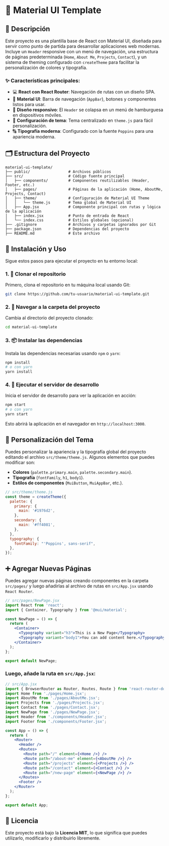 
# 🚀 Material UI Template

## 📝 Descripción
Este proyecto es una plantilla base de React con Material UI, diseñada para servir como punto de partida para desarrollar aplicaciones web modernas. Incluye un `Header` responsive con un menú de navegación, una estructura de páginas predeterminada (`Home`, `About Me`, `Projects`, `Contact`), y un sistema de theming configurado con `createTheme` para facilitar la personalización de colores y tipografía.

### ✨ Características principales:
- 💻 **React con React Router**: Navegación de rutas con un diseño SPA.
- 🎨 **Material UI**: Barra de navegación (`AppBar`), botones y componentes listos para usar.
- 📱 **Diseño responsivo**: El `Header` se colapsa en un menú de hamburguesa en dispositivos móviles.
- 🎨 **Configuración de tema**: Tema centralizado en `theme.js` para fácil personalización.
- 🔠 **Tipografía moderna**: Configurado con la fuente `Poppins` para una apariencia moderna.

## 🗂️ Estructura del Proyecto
```
material-ui-template/
├── public/                 # Archivos públicos
├── src/                    # Código fuente principal
│   ├── components/         # Componentes reutilizables (Header, Footer, etc.)
│   ├── pages/              # Páginas de la aplicación (Home, AboutMe, Projects, Contact)
│   ├── theme/              # Configuración de Material UI Theme
│   │   └── theme.js        # Tema global de Material UI
│   ├── App.jsx             # Componente principal con rutas y lógica de la aplicación
│   ├── index.jsx           # Punto de entrada de React
│   └── index.css           # Estilos globales (opcional)
├── .gitignore              # Archivos y carpetas ignorados por Git
├── package.json            # Dependencias del proyecto
├── README.md               # Este archivo
```

## 🚀 Instalación y Uso
Sigue estos pasos para ejecutar el proyecto en tu entorno local:

### 1. 🧬 Clonar el repositorio
Primero, clona el repositorio en tu máquina local usando Git:

```bash
git clone https://github.com/tu-usuario/material-ui-template.git
```

### 2. 📂 Navegar a la carpeta del proyecto
Cambia al directorio del proyecto clonado:

```bash
cd material-ui-template
```

### 3. 📦 Instalar las dependencias
Instala las dependencias necesarias usando `npm` o `yarn`:

```bash
npm install
# o con yarn
yarn install
```

### 4. 🏃 Ejecutar el servidor de desarrollo
Inicia el servidor de desarrollo para ver la aplicación en acción:

```bash
npm start
# o con yarn
yarn start
```

Esto abrirá la aplicación en el navegador en `http://localhost:3000`.

## 🎨 Personalización del Tema
Puedes personalizar la apariencia y la tipografía global del proyecto editando el archivo `src/theme/theme.js`. Algunos elementos que puedes modificar son:

- **Colores** (`palette.primary.main`, `palette.secondary.main`).
- **Tipografía** (`fontFamily`, `h1`, `body1`).
- **Estilos de componentes** (`MuiButton`, `MuiAppBar`, etc.).

```jsx
// src/theme/theme.js
const theme = createTheme({
  palette: {
    primary: {
      main: '#1976d2',
    },
    secondary: {
      main: '#ff4081',
    },
  },
  typography: {
    fontFamily: "'Poppins', sans-serif",
  },
});
```

## ➕ Agregar Nuevas Páginas
Puedes agregar nuevas páginas creando componentes en la carpeta `src/pages/` y luego añadirlas al archivo de rutas en `src/App.jsx` usando `React Router`.

```jsx
// src/pages/NewPage.jsx
import React from 'react';
import { Container, Typography } from '@mui/material';

const NewPage = () => {
  return (
    <Container>
      <Typography variant="h3">This is a New Page</Typography>
      <Typography variant="body1">You can add content here.</Typography>
    </Container>
  );
};

export default NewPage;
```

### Luego, añade la ruta en `src/App.jsx`:

```jsx
// src/App.jsx
import { BrowserRouter as Router, Routes, Route } from 'react-router-dom';
import Home from './pages/Home.jsx';
import AboutMe from './pages/AboutMe.jsx';
import Projects from './pages/Projects.jsx';
import Contact from './pages/Contact.jsx';
import NewPage from './pages/NewPage.jsx';
import Header from './components/Header.jsx';
import Footer from './components/Footer.jsx';

const App = () => {
  return (
    <Router>
      <Header />
      <Routes>
        <Route path="/" element={<Home />} />
        <Route path="/about-me" element={<AboutMe />} />
        <Route path="/projects" element={<Projects />} />
        <Route path="/contact" element={<Contact />} />
        <Route path="/new-page" element={<NewPage />} />
      </Routes>
      <Footer />
    </Router>
  );
};

export default App;
```
## 📜 Licencia
Este proyecto está bajo la **Licencia MIT**, lo que significa que puedes utilizarlo, modificarlo y distribuirlo libremente.
